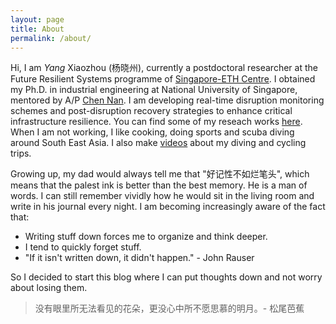 ```yaml
---
layout: page
title: About
permalink: /about/
---
```


Hi, I am *Yang* Xiaozhou (杨晓州), currently a postdoctoral researcher at the Future Resilient Systems programme of [Singapore-ETH Centre](https://sec.ethz.ch). I obtained my Ph.D. in industrial engineering at National University of Singapore, mentored by A/P [Chen Nan](https://www.eng.nus.edu.sg/isem/staff/chen-nan/).  I am developing real-time disruption monitoring schemes and post-disruption recovery strategies to enhance critical infrastructure resilience. You can find some of my reseach works [here](https://yangxiaozhou.github.io/publication/). When I am not working, I like cooking, doing sports and scuba diving around South East Asia. I also make [videos](https://www.youtube.com/user/a315345751/) about my diving and cycling trips. 

Growing up, my dad would always tell me that "好记性不如烂笔头", which means that the palest ink is better than the best memory. He is a man of words. I can still remember vividly how he would sit in the living room and write in his journal every night. I am becoming increasingly aware of the fact that:
- Writing stuff down forces me to organize and think deeper.
- I tend to quickly forget stuff.
- "If it isn't written down, it didn't happen." - John Rauser

So I decided to start this blog where I can put thoughts down and not worry about losing them. 

> 没有眼里所无法看见的花朵，更没心中所不愿思慕的明月。\- 松尾芭蕉

